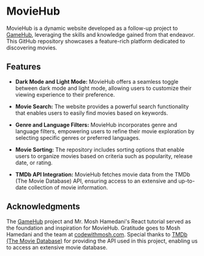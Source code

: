 # MovieHub
MovieHub is a dynamic website developed as a follow-up project to [GameHub](https://github.com/qian2z/game-hub), leveraging the skills and knowledge gained from that endeavor. 
This GitHub repository showcases a feature-rich platform dedicated to discovering movies. 

## Features
- **Dark Mode and Light Mode:** MovieHub offers a seamless toggle between dark mode and light mode, allowing users to customize their viewing experience to their preference.

- **Movie Search:** The website provides a powerful search functionality that enables users to easily find movies based on keywords.

- **Genre and Language Filters:** MovieHub incorporates genre and language filters, empowering users to refine their movie exploration by selecting specific genres or preferred languages.

- **Movie Sorting:** The repository includes sorting options that enable users to organize movies based on criteria such as popularity, release date, or rating.

- **TMDb API Integration:** MovieHub fetches movie data from the TMDb (The Movie Database) API, ensuring access to an extensive and up-to-date collection of movie information.

## Acknowledgments
The [GameHub](https://github.com/qian2z/game-hub) project and Mr. Mosh Hamedani's React tutorial served as the foundation and inspiration for MovieHub. Gratitude goes to Mosh Hamedani and the team at [codewithmosh.com](https://codewithmosh.com/).
Special thanks to [TMDb (The Movie Database)](https://developer.themoviedb.org/reference/intro/getting-started) for providing the API used in this project, enabling us to access an extensive movie database.
